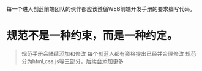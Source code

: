 每一个进入创蓝前端团队的伙伴都应该遵循WEB前端开发手册的要求编写代码。
# 规范不是一种约束，而是一种约定。
> 规范手册会陆续添加和修改
> 每个创蓝人都有资格提出已经并合理修改
> 规范分为html,css,js等三部分，后续会添加更多

